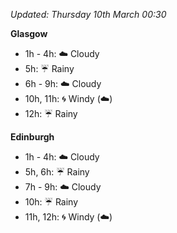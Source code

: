 *Updated: Thursday 10th March 00:30*

**Glasgow**

* 1h - 4h: :cloud: Cloudy
* 5h: :umbrella: Rainy
* 6h - 9h: :cloud: Cloudy
* 10h, 11h: :cyclone: Windy (:cloud:)
* 12h: :umbrella: Rainy

**Edinburgh**

* 1h - 4h: :cloud: Cloudy
* 5h, 6h: :umbrella: Rainy
* 7h - 9h: :cloud: Cloudy
* 10h: :umbrella: Rainy
* 11h, 12h: :cyclone: Windy (:cloud:)
